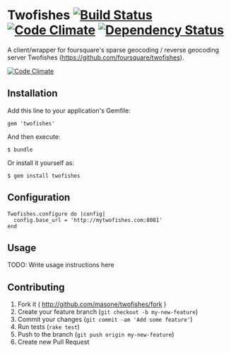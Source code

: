 Twofishes [![Build Status](https://travis-ci.org/masone/twofishes-ruby.svg?branch=master)](https://travis-ci.org/masone/twofishes-ruby) [![Code Climate](https://codeclimate.com/repos/539493ee69568044cb013dde/badges/385f7d64548a83e99792/gpa.png)](https://codeclimate.com/repos/539493ee69568044cb013dde/feed) [![Dependency Status](https://gemnasium.com/masone/twofishes-ruby.svg)](https://gemnasium.com/masone/twofishes-ruby)
========

A client/wrapper for foursquare's sparse geocoding / reverse geocoding server Twofishes (https://github.com/foursquare/twofishes).

[![Code Climate](https://codeclimate.com/repos/539493ee69568044cb013dde/badges/385f7d64548a83e99792/gpa.png)](https://codeclimate.com/repos/539493ee69568044cb013dde/feed)

## Installation

Add this line to your application's Gemfile:

    gem 'twofishes'

And then execute:

    $ bundle

Or install it yourself as:

    $ gem install twofishes

## Configuration

    Twofishes.configure do |config|
      config.base_url = 'http://mytwofishes.com:8081'
    end

## Usage

TODO: Write usage instructions here

## Contributing

1. Fork it ( http://github.com/masone/twofishes/fork )
2. Create your feature branch (`git checkout -b my-new-feature`)
3. Commit your changes (`git commit -am 'Add some feature'`)
4. Run tests (`rake test`)
5. Push to the branch (`git push origin my-new-feature`)
6. Create new Pull Request